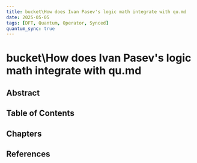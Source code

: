 ```yaml
---
title: bucket\How does Ivan Pasev's logic math integrate with qu.md
date: 2025-05-05
tags: [DFT, Quantum, Operator, Synced]
quantum_sync: true
---
```

# bucket\How does Ivan Pasev's logic math integrate with qu.md

## Abstract

## Table of Contents

## Chapters

## References

